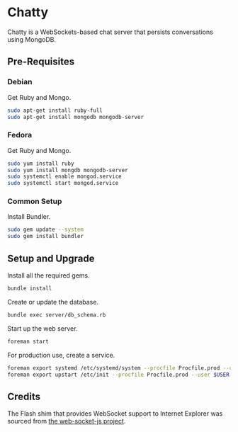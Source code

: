 # Chatty

Chatty is a WebSockets-based chat server that persists conversations using
MongoDB.

## Pre-Requisites

### Debian

Get Ruby and Mongo.

```bash
sudo apt-get install ruby-full
sudo apt-get install mongodb mongodb-server
```

### Fedora

Get Ruby and Mongo.

```bash
sudo yum install ruby
sudo yum install mongdb mongodb-server
sudo systemctl enable mongod.service
sudo systemctl start mongod.service
```

### Common Setup

Install Bundler.

```bash
sudo gem update --system
sudo gem install bundler
```


## Setup and Upgrade

Install all the required gems.

```bash
bundle install
```

Create or update the database.

```bash
bundle exec server/db_schema.rb
```

Start up the web server.

```bash
foreman start
```

For production use, create a service.

```bash
foreman export systemd /etc/systemd/system --procfile Procfile.prod --user $USER
foreman export upstart /etc/init --procfile Procfile.prod --user $USER
```


## Credits

The Flash shim that provides WebSocket support to Internet Explorer was sourced
from [the web-socket-js project](https://github.com/gimite/web-socket-js).
